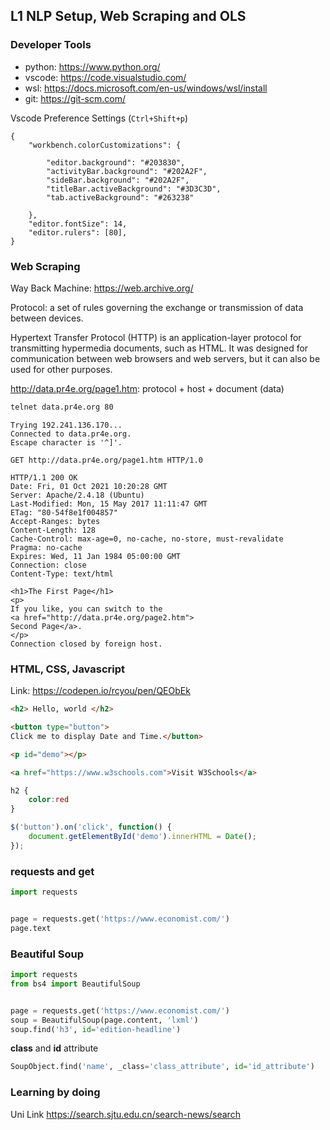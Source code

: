 ## L1 NLP Setup, Web Scraping and OLS 

### Developer Tools 

* python: https://www.python.org/
* vscode: https://code.visualstudio.com/
* wsl: https://docs.microsoft.com/en-us/windows/wsl/install
* git: https://git-scm.com/


Vscode Preference Settings (`Ctrl+Shift+p`)

```
{
    "workbench.colorCustomizations": {
 
        "editor.background": "#203830",
        "activityBar.background": "#202A2F",
        "sideBar.background": "#202A2F",
        "titleBar.activeBackground": "#3D3C3D",
        "tab.activeBackground": "#263238"
       
    },
    "editor.fontSize": 14,
    "editor.rulers": [80],
}
```


### Web Scraping

Way Back Machine: https://web.archive.org/

Protocol: a set of rules governing the exchange or transmission of data 
between devices.

Hypertext Transfer Protocol (HTTP) is an application-layer protocol for 
transmitting hypermedia documents, such as HTML. It was designed for 
communication between web browsers and web servers, but it can also be 
used for other purposes.


http://data.pr4e.org/page1.htm: protocol + host + document (data)

```bash
telnet data.pr4e.org 80 
```
    Trying 192.241.136.170...
    Connected to data.pr4e.org.
    Escape character is '^]'.
```
GET http://data.pr4e.org/page1.htm HTTP/1.0
```

    HTTP/1.1 200 OK
    Date: Fri, 01 Oct 2021 10:20:28 GMT
    Server: Apache/2.4.18 (Ubuntu)
    Last-Modified: Mon, 15 May 2017 11:11:47 GMT
    ETag: "80-54f8e1f004857"
    Accept-Ranges: bytes
    Content-Length: 128
    Cache-Control: max-age=0, no-cache, no-store, must-revalidate
    Pragma: no-cache
    Expires: Wed, 11 Jan 1984 05:00:00 GMT
    Connection: close
    Content-Type: text/html

```
<h1>The First Page</h1>
<p>
If you like, you can switch to the 
<a href="http://data.pr4e.org/page2.htm">
Second Page</a>.
</p>
Connection closed by foreign host.
```

### HTML, CSS, Javascript

Link: https://codepen.io/rcyou/pen/QEObEk

```html
<h2> Hello, world </h2>

<button type="button">
Click me to display Date and Time.</button>

<p id="demo"></p>

<a href="https://www.w3schools.com">Visit W3Schools</a>
```

```css
h2 {
    color:red
}
```

```javascript
$('button').on('click', function() {
	document.getElementById('demo').innerHTML = Date();
});
```

### requests and get

```python
import requests 


page = requests.get('https://www.economist.com/')
page.text
```

### Beautiful Soup

```python
import requests 
from bs4 import BeautifulSoup


page = requests.get('https://www.economist.com/')
soup = BeautifulSoup(page.content, 'lxml')
soup.find('h3', id='edition-headline')
```

__class__ and __id__ attribute

```python
SoupObject.find('name', _class='class_attribute', id='id_attribute')
```

### Learning by doing

Uni Link https://search.sjtu.edu.cn/search-news/search






